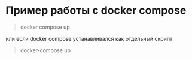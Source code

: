 # Пример работы с docker compose

> docker compose up

или если docker compose устанавливался как отдельный скрипт

> docker-compose up